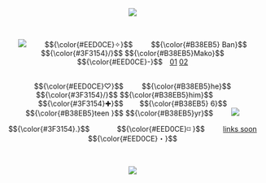 <p align="center"> <img src=            https://64.media.tumblr.com/7a2de7c8a71f5ff9a5001c740ebc8bc0/cd23bb914408bddb-08/s400x600/a512844e492365d6f0a95e85f3cadb107897fde1.pnj> <p align="center">
   
   
<p align="center">
<img src=https://watermelon.crd.co/assets/images/gallery15/8c676890.gif?v=6332de85>   
  $${\color{#EED0CE}✧}$$        $${\color{#B38EB5} Ban}$$ $${\color{#3F3154}/}$$ $${\color{#B38EB5}Mako}$$  $${\color{#EED0CE}-}$$ <a href=https://phighting.miraheze.org/Ban_Hammer>01</a> <a href=https://pacificrim.fandom.com/wiki/Mako_Mori>02</a>
  <p align="center">
<br> $${\color{#EED0CE}♡}$$     $${\color{#B38EB5}he}$$ $${\color{#3F3154}/}$$ $${\color{#B38EB5}him}$$     $${\color{#3F3154}✚}$$    $${\color{#B38EB5} 6}$$ $${\color{#B38EB5}teen }$$ $${\color{#B38EB5}yr}$$    <img src=https://64.media.tumblr.com/a1c0027e62d16af82a922c14b7bc38a0/e9b916412ef30b95-ed/s75x75_c1/75b67cbcfbc2efa3555400b62cea6bfd92e0a254.gifv>
<p align="center">
<p align="center"> $${\color{#3F3154}.}$$      $${\color{#EED0CE}⌑ }$$     <a href=https://github.com/vvardxn>links soon</a> $${\color{#EED0CE}・}$$
<p align="center">
   

<p align="center"> <img src=            https://64.media.tumblr.com/7a2de7c8a71f5ff9a5001c740ebc8bc0/cd23bb914408bddb-08/s400x600/a512844e492365d6f0a95e85f3cadb107897fde1.pnj> <p align="center">
